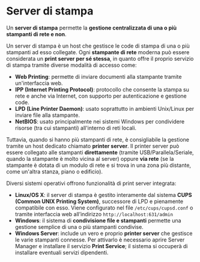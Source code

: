 ﻿# Server di stampa

Un **server di stampa** permette la **gestione centralizzata di una o più stampanti di rete e non**.

Un server di stampa è un host che gestisce le code di stampa di una o più stampanti ad esso collegate. Ogni **stampante di rete** moderna può essere considerata un **print server per sé stessa**, in quanto offre il proprio servizio di stampa tramite diverse modalità di accesso come:

- **Web Printing**: permette di inviare documenti alla stampante tramite un'interfaccia web.
- **IPP (Internet Printing Protocol)**: protocollo che consente la stampa su rete e anche via Internet, con supporto per autenticazione e gestione code.
- **LPD (Line Printer Daemon)**: usato soprattutto in ambienti Unix/Linux per inviare file alla stampante.
- **NetBIOS**: usato principalmente nei sistemi Windows per condividere risorse (tra cui stampanti) all'interno di reti locali.

Tuttavia, quando si hanno più stampanti di rete, è consigliabile la gestione tramite un host dedicato chiamato **printer server**. Il printer server può essere collegato alle stampanti **direttamente** (tramite USB/Parallela/Seriale, quando la stampante è molto vicina al server) oppure **via rete** (se la stampante è dotata di un modulo di rete e si trova in una zona più distante, come un'altra stanza, piano o edificio).

Diversi sistemi operativi offrono funzionalità di print server integrata:

- **Linux/OS X**: il server di stampa è gestito interamente dal sistema **CUPS (Common UNIX Printing System)**, successore di LPD e pienamente compatibile con esso. Viene configurato nel file  `/etc/cups/cupsd.conf` o tramite interfaccia web all’indirizzo `http://localhost:631/admin`
- **Windows**: il sistema di **condivisione file e stampanti** permette una gestione semplice di una o più stampanti condivise.
- **Windows Server**: include un vero e proprio **printer server** che gestisce le varie stampanti connesse. Per attivarlo è necessario aprire Server Manager e installare il servizio **Print Service**; il sistema si occuperà di installare eventuali servizi dipendenti.
